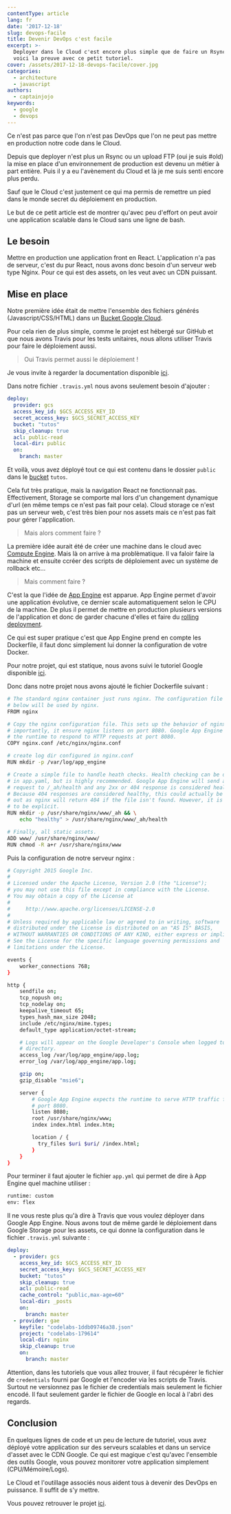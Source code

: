 ```yaml
---
contentType: article
lang: fr
date: '2017-12-18'
slug: devops-facile
title: Devenir DevOps c'est facile
excerpt: >-
  Deployer dans le Cloud c'est encore plus simple que de faire un Rsync. En
  voici la preuve avec ce petit tutoriel.
cover: /assets/2017-12-18-devops-facile/cover.jpg
categories:
  - architecture
  - javascript
authors:
  - captainjojo
keywords:
  - google
  - devops
---
```


Ce n'est pas parce que l'on n'est pas DevOps que l'on ne peut pas mettre en production notre code dans le Cloud.

Depuis que deployer n'est plus un Rsync ou un upload FTP (oui je suis #old) la mise en place d'un environnement de production est devenu un métier à part entière. Puis il y a eu l'avènement du Cloud et là je me suis senti encore plus perdu.

Sauf que le Cloud c'est justement ce qui ma permis de remettre un pied dans le monde secret du déploiement en production.

Le but de ce petit article est de montrer qu'avec peu d'effort on peut avoir une application scalable dans le Cloud sans une ligne de bash.

## Le besoin

Mettre en production une application front en React. L'application n'a pas de serveur, c'est du pur React, nous avons donc besoin d'un serveur web type Nginx. Pour ce qui est des assets, on les veut avec un CDN puissant.

## Mise en place

Notre première idée était de mettre l'ensemble des fichiers générés (Javascript/CSS/HTML) dans un [Bucket Google Cloud](https://cloud.google.com/storage/?hl=fr).

Pour cela rien de plus simple, comme le projet est hébergé sur GitHub et que nous avons Travis pour les tests unitaires, nous allons utiliser Travis pour faire le déploiement aussi.

> Oui Travis permet aussi le déploiement !

Je vous invite à regarder la documentation disponible [ici](https://docs.travis-ci.com/user/deployment).

Dans notre fichier `.travis.yml` nous avons seulement besoin d'ajouter :

```yml
deploy:
  provider: gcs
  access_key_id: $GCS_ACCESS_KEY_ID
  secret_access_key: $GCS_SECRET_ACCESS_KEY
  bucket: "tutos"
  skip_cleanup: true
  acl: public-read
  local-dir: public
  on:
    branch: master
```

Et voilà, vous avez déployé tout ce qui est contenu dans le dossier `public` dans le [bucket](https://cloud.google.com/storage/?hl=fr) `tutos`.

Cela fut très pratique, mais la navigation React ne fonctionnait pas. Effectivement, Storage se comporte mal lors d'un changement dynamique d'url (en même temps ce n'est pas fait pour cela). Cloud storage ce n'est pas un serveur web, c'est très bien pour nos assets mais ce n'est pas fait pour gérer l'application.

> Mais alors comment faire ?

La première idée aurait été de créer une machine dans le cloud avec [Compute Engine](https://cloud.google.com/compute/?hl=fr). Mais là on arrive à ma problèmatique. Il va faloir faire la machine et ensuite ccréer des scripts de déploiement avec un système de rollback etc...

> Mais comment faire ?

C'est la que l'idée de [App Engine](https://cloud.google.com/appengine/?hl=fr) est apparue.  App Engine permet d'avoir une application évolutive, ce dernier scale automatiquement selon le CPU de la machine. De plus il permet de mettre en production plusieurs versions de l'application et donc de garder chacune d'elles et faire du [rolling deployment](http://searchitoperations.techtarget.com/definition/rolling-deployment).

Ce qui est super pratique c'est que App Engine prend en compte les Dockerfile, il faut donc simplement lui donner la configuration de votre Docker.

Pour notre projet, qui est statique, nous avons suivi le tutoriel Google disponible [ici](https://cloud.google.com/appengine/docs/flexible/custom-runtimes/quickstart).

Donc dans notre projet nous avons ajouté le fichier Dockerfile suivant :

```sh
# The standard nginx container just runs nginx. The configuration file added
# below will be used by nginx.
FROM nginx

# Copy the nginx configuration file. This sets up the behavior of nginx, most
# importantly, it ensure nginx listens on port 8080. Google App Engine expects
# the runtime to respond to HTTP requests at port 8080.
COPY nginx.conf /etc/nginx/nginx.conf

# create log dir configured in nginx.conf
RUN mkdir -p /var/log/app_engine

# Create a simple file to handle heath checks. Health checking can be disabled
# in app.yaml, but is highly recommended. Google App Engine will send an HTTP
# request to /_ah/health and any 2xx or 404 response is considered healthy.
# Because 404 responses are considered healthy, this could actually be left
# out as nginx will return 404 if the file isn't found. However, it is better
# to be explicit.
RUN mkdir -p /usr/share/nginx/www/_ah && \
    echo "healthy" > /usr/share/nginx/www/_ah/health

# Finally, all static assets.
ADD www/ /usr/share/nginx/www/
RUN chmod -R a+r /usr/share/nginx/www
```

Puis la configuration de notre serveur nginx :

```sh
# Copyright 2015 Google Inc.
#
# Licensed under the Apache License, Version 2.0 (the "License");
# you may not use this file except in compliance with the License.
# You may obtain a copy of the License at
#
#     http://www.apache.org/licenses/LICENSE-2.0
#
# Unless required by applicable law or agreed to in writing, software
# distributed under the License is distributed on an "AS IS" BASIS,
# WITHOUT WARRANTIES OR CONDITIONS OF ANY KIND, either express or implied.
# See the License for the specific language governing permissions and
# limitations under the License.

events {
    worker_connections 768;
}

http {
    sendfile on;
    tcp_nopush on;
    tcp_nodelay on;
    keepalive_timeout 65;
    types_hash_max_size 2048;
    include /etc/nginx/mime.types;
    default_type application/octet-stream;

    # Logs will appear on the Google Developer's Console when logged to this
    # directory.
    access_log /var/log/app_engine/app.log;
    error_log /var/log/app_engine/app.log;

    gzip on;
    gzip_disable "msie6";

    server {
        # Google App Engine expects the runtime to serve HTTP traffic from
        # port 8080.
        listen 8080;
        root /usr/share/nginx/www;
        index index.html index.htm;

        location / {
          try_files $uri $uri/ /index.html;
        }
    }
}
```

Pour terminer il faut ajouter le fichier `app.yml` qui permet de dire à App Engine quel machine utiliser :

```sh
runtime: custom
env: flex
```

Il ne vous reste plus qu'à dire à Travis que vous voulez déployer dans Google App Engine. Nous avons tout de même gardé le déploiement dans Google Storage pour les assets, ce qui donne la configuration dans le fichier `.travis.yml` suivante :

```yaml
deploy:
  - provider: gcs
    access_key_id: $GCS_ACCESS_KEY_ID
    secret_access_key: $GCS_SECRET_ACCESS_KEY
    bucket: "tutos"
    skip_cleanup: true
    acl: public-read
    cache_control: "public,max-age=60"
    local-dir: _posts
    on:
      branch: master
  - provider: gae
    keyfile: "codelabs-1ddb09746a38.json"
    project: "codelabs-179614"
    local-dir: nginx
    skip_cleanup: true
    on:
      branch: master
```

Attention, dans les tutoriels que vous allez trouver, il faut récupérer le fichier de `credentials` fourni par Google et l'encoder via les scripts de Travis. Surtout ne versionnez pas le fichier de credentials mais seulement le fichier encodé. Il faut seulement garder le fichier de Google en local à l'abri des regards.

## Conclusion

En quelques lignes de code et un peu de lecture de tutoriel, vous avez déployé votre application sur des serveurs scalables et dans un service d'asset avec le CDN Google. Ce qui est magique c'est qu'avec l'ensemble des outils Google, vous pouvez monitorer votre application simplement (CPU/Mémoire/Logs).

Le Cloud et l'outillage associés nous aident tous à devenir des DevOps en puissance. Il suffit de s'y mettre.

Vous pouvez retrouver le projet [ici](https://github.com/eleven-labs/codelabs).
